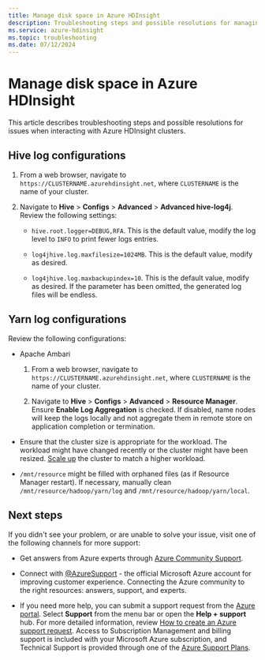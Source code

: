 ```yaml
---
title: Manage disk space in Azure HDInsight
description: Troubleshooting steps and possible resolutions for managing disk space issues when interacting with Azure HDInsight clusters.
ms.service: azure-hdinsight
ms.topic: troubleshooting
ms.date: 07/12/2024
---
```


# Manage disk space in Azure HDInsight

This article describes troubleshooting steps and possible resolutions for issues when interacting with Azure HDInsight clusters.

## Hive log configurations

1. From a web browser, navigate to `https://CLUSTERNAME.azurehdinsight.net`, where `CLUSTERNAME` is the name of your cluster.

1. Navigate to **Hive** > **Configs** > **Advanced** > **Advanced hive-log4j**. Review the following settings:

    * `hive.root.logger=DEBUG,RFA`. This is the default value, modify the log level to `INFO` to print fewer logs entries.

    * `log4jhive.log.maxfilesize=1024MB`. This is the default value, modify as desired.

    * `log4jhive.log.maxbackupindex=10`. This is the default value, modify as desired. If the parameter has been omitted, the generated log files will be endless.

## Yarn log configurations

Review the following configurations:

* Apache Ambari

    1. From a web browser, navigate to `https://CLUSTERNAME.azurehdinsight.net`, where `CLUSTERNAME` is the name of your cluster.

    1. Navigate to **Hive** > **Configs** > **Advanced** > **Resource Manager**. Ensure **Enable Log Aggregation** is checked. If disabled, name nodes will keep the logs locally and not aggregate them in remote store on application completion or termination.

* Ensure that the cluster size is appropriate for the workload. The workload might have changed recently or the cluster might have been resized. [Scale up](../hdinsight-scaling-best-practices.md) the cluster to match a higher workload.

* `/mnt/resource` might be filled with orphaned files (as if Resource Manager restart). If necessary, manually clean `/mnt/resource/hadoop/yarn/log` and `/mnt/resource/hadoop/yarn/local`.

## Next steps

If you didn't see your problem, or are unable to solve your issue, visit one of the following channels for more support:

* Get answers from Azure experts through [Azure Community Support](https://azure.microsoft.com/support/community/).

* Connect with [@AzureSupport](https://x.com/azuresupport) - the official Microsoft Azure account for improving customer experience. Connecting the Azure community to the right resources: answers, support, and experts.

* If you need more help, you can submit a support request from the [Azure portal](https://portal.azure.com/?#blade/Microsoft_Azure_Support/HelpAndSupportBlade/). Select **Support** from the menu bar or open the **Help + support** hub. For more detailed information, review [How to create an Azure support request](../../azure-portal/supportability/how-to-create-azure-support-request.md). Access to Subscription Management and billing support is included with your Microsoft Azure subscription, and Technical Support is provided through one of the [Azure Support Plans](https://azure.microsoft.com/support/plans/).
